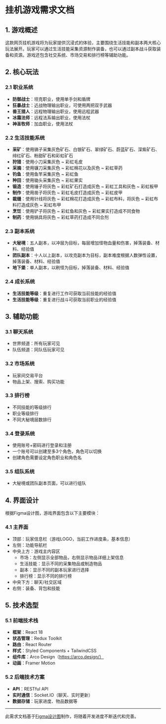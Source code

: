 # 挂机游戏需求文档

## 1. 游戏概述

这款网页挂机游戏将为玩家提供沉浸式的体验，主要围绕生活技能和副本两大核心玩法展开。玩家可以通过生活技能采集资源制作装备，也可以通过副本战斗获取装备和资源。游戏还包含社交系统、市场交易和排行榜等辅助功能。

## 2. 核心玩法
### 2.1 职业系统
- **防御战士**：坦克职业，使用单手剑和盾牌
- **狂暴战士**：近战物理输出职业，可使用两把双手武器
- **兽王猎人**：远程物理输出职业，使用远程武器
- **冰霜法师**：远程法系输出职业，使用法杖
- **神圣牧师**：加血职业，使用法杖

### 2.2 生活技能系统
- **采矿**：使用镐子采集灰色矿石、白银矿石、翠绿矿石、蔚蓝矿石、深紫矿石、绯红矿石、粉甜矿石和彩虹矿石
- **狩猎**：使用小刀采集灰色 ~ 彩虹毛皮
- **采摘**：使用镰刀采集灰色 ~ 彩虹棉花以及灰色 ~ 彩虹草药
- **钓鱼**：使用鱼竿采集灰色 ~ 彩虹鱼
- **种田**：使用锄头采集灰色 ~ 彩虹果实
- **锻造**：使用锤子将灰色 ~ 彩虹矿石打造成灰色 ~ 彩虹工具和灰色 ~ 彩虹板甲
- **制作**：使用凿子将灰色 ~ 彩虹毛皮打造成灰色 ~ 彩虹皮甲
- **裁缝**：使用针线将灰色 ~ 彩虹棉花打造成灰色 ~ 彩虹布料，将灰色 ~ 彩虹布料打造成灰色 ~ 彩虹布甲
- **烹饪**：使用铲子将灰色 ~ 彩虹鱼和灰色 ~ 彩虹果实打造成不同食物
- **制药**：使用锅具将灰色 ~ 彩虹草药打造成不同合剂

### 2.3 副本系统
- **大秘境**：五人副本，以冲层为目标，每层增加怪物血量和伤害，掉落装备、材料、经验值
- **团队副本**：十人以上副本，以攻克副本为目标，副本难度根据人数弹性设置，掉落装备、材料、经验值
- **地下堡**：单人副本，以刷怪为目标，掉落装备、材料、经验值

### 2.4 成长系统
- **生活技能等级**：重复进行工作可获取当前技能的经验值
- **生活技能等级**：重复进行战斗可获取当前职业的经验值

## 3. 辅助功能
### 3.1 聊天系统
- 世界频道：所有玩家可见
- 队伍频道：同队伍玩家可见

### 3.2 市场系统
- 玩家间交易平台
- 物品上架、搜索、购买功能

### 3.3 排行榜
- 不同技能的等级排行
- 职业等级排行
- 不同大秘境层数排行

### 3.4 登录系统
- 使用账号+密码进行登录和注册
- 一个账号可以创建至多3个角色，角色可以切换
- 创建角色需要设定角色职业和角色名

### 3.5 组队系统
- 大秘境或团队副本页面，可以进行组队

## 4. 界面设计

根据Figma设计图，游戏界面包含以下主要模块：

### 4.1 主界面
- 顶部：玩家信息栏（游戏LOGO，当前工作进度条，基本信息）
- 左侧：功能导航栏
- 中央上方：游戏主内容区
    - 市场：左侧显示全部物品，右侧显示物品详细上架信息
    - 生活技能：显示不同的采集物品或制造物品
    - 副本：显示不同的副本玩家进行选择
    - 排行榜：显示不同的排行榜
- 中央下方：聊天/社交区域
- 右侧：装备、背包和技能

## 5. 技术选型

### 5.1 前端技术栈
- **框架**：React 18
- **状态管理**：Redux Toolkit
- **路由**：React Router
- **样式**：Styled Components + TailwindCSS
- **组件库**：Arco Design（https://arco.design/）
- **动画**：Framer Motion

### 5.2 后端技术方案
- **API**：RESTful API
- **实时通信**：Socket.IO（聊天、实时更新）
- **数据存储**：玩家进度、物品数据等

---

此需求文档基于[Figma设计图](https://www.figma.com/design/Eq7OHiADyCd62NYJkxLwW0/Untitled?node-id=1-3&t=5l9iGhdptW3Vcg9L-4)制作，将随着开发进度不断迭代和完善。
